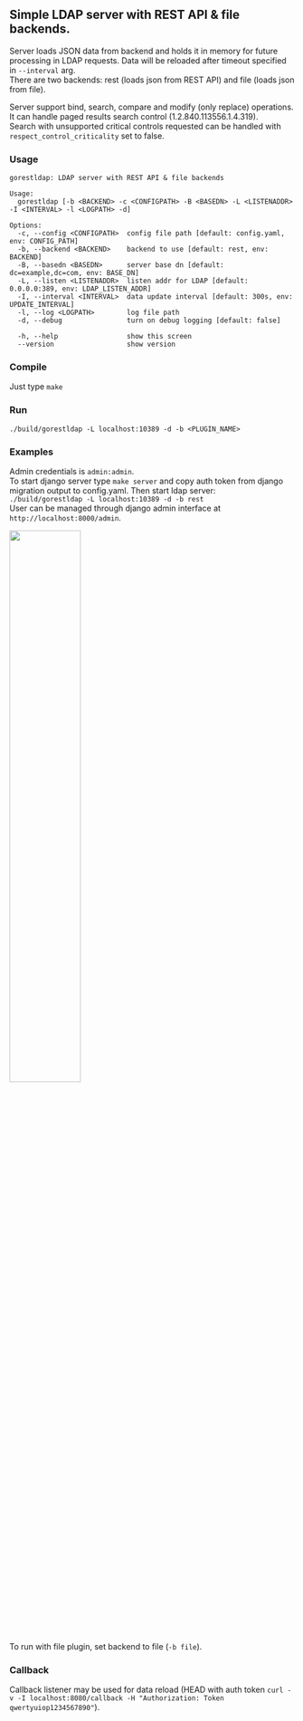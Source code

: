 ## **Simple LDAP server with REST API & file backends.**
Server loads JSON data from backend and holds it in memory for future processing in LDAP requests. Data will be reloaded after timeout specified in `--interval` arg.  
There are two backends: rest (loads json from REST API) and file (loads json from file).  

Server support bind, search, compare and modify (only replace) operations. It can handle paged results search control (1.2.840.113556.1.4.319).  
Search with unsupported critical controls requested can be handled with `respect_control_criticality` set to false.  

### **Usage**
```
gorestldap: LDAP server with REST API & file backends

Usage:
  gorestldap [-b <BACKEND> -c <CONFIGPATH> -B <BASEDN> -L <LISTENADDR> -I <INTERVAL> -l <LOGPATH> -d]

Options:
  -c, --config <CONFIGPATH>  config file path [default: config.yaml, env: CONFIG_PATH]
  -b, --backend <BACKEND>    backend to use [default: rest, env: BACKEND]
  -B, --basedn <BASEDN>      server base dn [default: dc=example,dc=com, env: BASE_DN]
  -L, --listen <LISTENADDR>  listen addr for LDAP [default: 0.0.0.0:389, env: LDAP_LISTEN_ADDR]
  -I, --interval <INTERVAL>  data update interval [default: 300s, env: UPDATE_INTERVAL] 
  -l, --log <LOGPATH>        log file path
  -d, --debug                turn on debug logging [default: false] 

  -h, --help                 show this screen
  --version                  show version

```

### **Compile**
Just type `make`

### **Run**
`./build/gorestldap -L localhost:10389 -d -b <PLUGIN_NAME>`  

### **Examples**
Admin credentials is `admin:admin`.  
To start django server type `make server` and copy auth token from django migration output to config.yaml. Then start ldap server:  
`./build/gorestldap -L localhost:10389 -d -b rest`  
User can be managed through django admin interface at `http://localhost:8000/admin`.  

<img src="https://user-images.githubusercontent.com/31385755/209757267-f78e61d2-b46e-487f-a81c-5afe7bc26950.png" width="50%" height="50%">  

To run with file plugin, set backend to file (`-b file`).  

### **Callback**
Callback listener may be used for data reload (HEAD with auth token `curl -v -I localhost:8080/callback -H "Authorization: Token qwertyuiop1234567890"`).  
